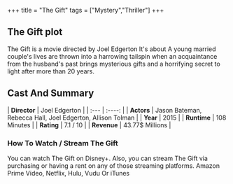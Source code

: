 +++
title = "The Gift"
tags = ["Mystery","Thriller"]
+++
## The Gift plot
The Gift is a movie directed by Joel Edgerton It's about A young married couple's lives are thrown into a harrowing tailspin when an acquaintance from the husband's past brings mysterious gifts and a horrifying secret to light after more than 20 years.
## Cast And Summary
| **Director**      | Joel Edgerton |
    | :---        |    :----:   |
    |  **Actors** | Jason Bateman, Rebecca Hall, Joel Edgerton, Allison Tolman |
    | **Year**   | 2015    |
    |  **Runtime** | 108 Minutes |
    |  **Rating** | 7.1 / 10 | 
    |  **Revenue** | 43.77$ Millions |
### How To Watch / Stream The Gift
You can watch The Gift on Disney+.
Also, you can stream The Gift via purchasing or having a rent on any of those streaming platforms.
Amazon Prime Video, Netflix, Hulu, Vudu Or iTunes